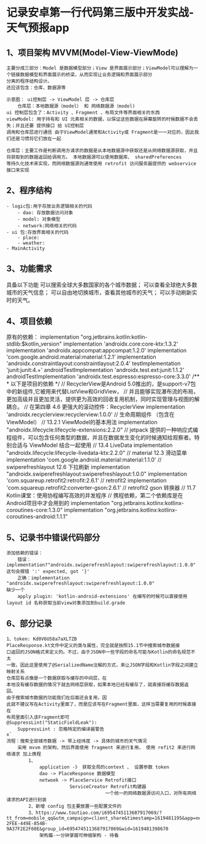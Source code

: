 # 记录安卓第一行代码第三版中开发实战-天气预报app
##  1、项目架构 MVVM(Model-View-ViewMode)
    主要分成三部分：Model 是数据模型部分；View 是界面展示部分；ViewModel可以理解为一个链接数据模型和界面展示的桥梁，从而实现让业务逻辑和界面展示部分
    分离的程序结构设计。
    还应该包含：仓库、数据源等
    
    示意图： ui控制层 -> ViewModel 层 -> 仓库层
        仓库层：本地数据源（model） 和 网络数据源（model)
    ui 控制层包含了：Activity 、Fragment 、布局文件等界面相关的东西 
    viewModel: 用于持有和 UI 元素相关的数据，以保证这些数据在屏幕旋转的时候数据不会丢失；并且还要 提供接口 给 UI控制层 
    调用和仓库层进行通信 由于ViewModel通常和Activity或 Fragment是一一对应的，因此我们还是习惯将它们放在一起
    
    仓库层：主要工作是判断调用方请求的数据是从本地数据源中获取还是从网络数据源获取，并且将获取到的数据返回给调用方。 本地数据源可以使用数据库、 sharedPreferences 
    等持久化技术来实现，而网络数据源则通常使用 retrofit 访问服务器提供的 webservice 接口来实现

## 2、程序结构
    - logic包:用于存放业务逻辑相关的代码
        - dao: 存放数据访问对象 
        - model: 对象模型 
        - network:网络相关的代码
    - ui 包:存放界面相关的代码
        - place: 
        - weather:
    - MainActivity
    
## 3、功能需求
具备以下功能
    可以搜索全球大多数国家的各个城市数据；
    可以查看全球绝大多数城市的天气信息；
    可以自由地切换城市，查看其他城市的天气；
    可以手动刷新实时的天气。
      
## 4、项目依赖
   原有的依赖：
        implementation "org.jetbrains.kotlin:kotlin-stdlib:$kotlin_version"
        implementation 'androidx.core:core-ktx:1.3.2'
        implementation 'androidx.appcompat:appcompat:1.2.0'
        implementation 'com.google.android.material:material:1.2.1'
        implementation 'androidx.constraintlayout:constraintlayout:2.0.4'
        testImplementation 'junit:junit:4.+'
        androidTestImplementation 'androidx.test.ext:junit:1.1.2'
        androidTestImplementation 'androidx.test.espresso:espresso-core:3.3.0'
        /**
        *  以下是项目的依赖
        */
       // RecyclerView是Android 5.0推出的，是support-v7包中的新组件,它被用来代替ListView和GridView，
       // 并且能够实现瀑布流的布局，更加高级并且更加灵活，提供更为高效的回收复用机制，同时实现管理与视图的解耦合。
       // 在第四章 4.6 更强大的滚动控件：RecyclerView
       implementation 'androidx.recyclerview:recyclerview:1.0.0'
       // 生命周期组件 （包含在 ViewModel）
       // 13.2.1 ViewModel的基本用法
       implementation "androidx.lifecycle:lifecycle-extensions:2.2.0"
       // jetpack 提供的一种响应式编程组件，可以包含任何类型的数据，并且在数据发生变化的时候通知给观察者。特别合适与 ViewModel 结合一起使用
       // 13.4 LiveData
       implementation "androidx.lifecycle:lifecycle-livedata-ktx:2.2.0"
       // material 12.3 滑动菜单
       implementation 'com.google.android.material:material:1.1.0' 
       // swiperefreshlayout 12.6 下拉刷新
       implementation "androidx.swiperefreshlayout:swiperefreshlayout:1.0.0"
       implementation 'com.squareup.retrofit2:retrofit:2.6.1' // retrofit2
       implementation 'com.squareup.retrofit2:converter-gson:2.6.1' // retrofit2 gson 转换器
       // 11.7 Kotlin课堂：使用协程编写高效的并发程序
       // 携程依赖，第二个依赖库是在Android项目中才会用到的
       implementation "org.jetbrains.kotlinx:kotlinx-coroutines-core:1.3.0"
       implementation "org.jetbrains.kotlinx:kotlinx-coroutines-android:1.1.1"
## 5、记录书中错误代码部分
    添加依赖的错误：
        错误：implementation?"androidx.swiperefreshlayout:swiperefreshlayout:1.0.0" 这句会报错 ':' expected, got '}'
        正确：implementation "androidx.swiperefreshlayout:swiperefreshlayout:1.0.0"
    缺少一个
        apply plugin: 'kotlin-android-extensions' 在编写的时候可以直接使用layout id 名称获取当前view对象添加到build.grade 
## 6、部分记录
    1、token: Kd0V6U58a7aXLTZB
    PlaceResponse.kt文件中定义的类与属性，完全就是按照15.1节中搜索城市数据接
    口返回的JSON格式来定义的。不过，由于JSON中一些字段的命名可能与Kotlin的命名规范不太
    一致，因此这里使用了@SerializedName注解的方式，来让JSON字段和Kotlin字段之间建立
    映射关系
    仓库层有点像是一个数据获取与缓存的中间层，在
    本地没有缓存数据的情况下就去网络层获取，如果本地已经有缓存了，就直接将缓存数据返
    回。
    由于搜索城市数据的功能我们在后面还会复用，因
    此就不建议写在Activity里面了，而是应该写在Fragment里面，这样当需要复用的时候直接在
    布局里面引入该Fragment即可
    @SuppressLint("StaticFieldLeak"):
        SuppressLint : 忽略特定的编译器警告
    x`
    流程：搜索全部城市数据 -> 带上经纬度 -> 具体的城市的天气情况 
        采用 mvvm 的架构，然后界面使用 fragment 来进行复用， 使用 refit2 来进行网络请求 加上携程
            1、
                application -》 获取全局的context 、 设置参数 token
                dao -> PlaceResponse 数据模型 
                netwoek -> PlaceService Retrofit接口
                           ServiceCreator Retrofit构建器
                                        一个统一的网络数据源访问入口，对所有网络请求的API进行封装
            2、新增 config 包主要放置一些配置文件的
            3、https://www.toutiao.com/i6954745113687917069/?tt_from=mobile_qq&utm_campaign=client_share&timestamp=1619481195&app=news_article&utm_source=mobile_qq&utm_medium=toutiao_ios&use_new_style=1&req_id=20210427075315010151152031001F3095&share_token=ABCDC0A9-2FEE-449E-854B-9A37F2E2F60E&group_id=6954745113687917069&wid=1619481398670
                架构篇-一分钟掌握可伸缩架构 - 待看